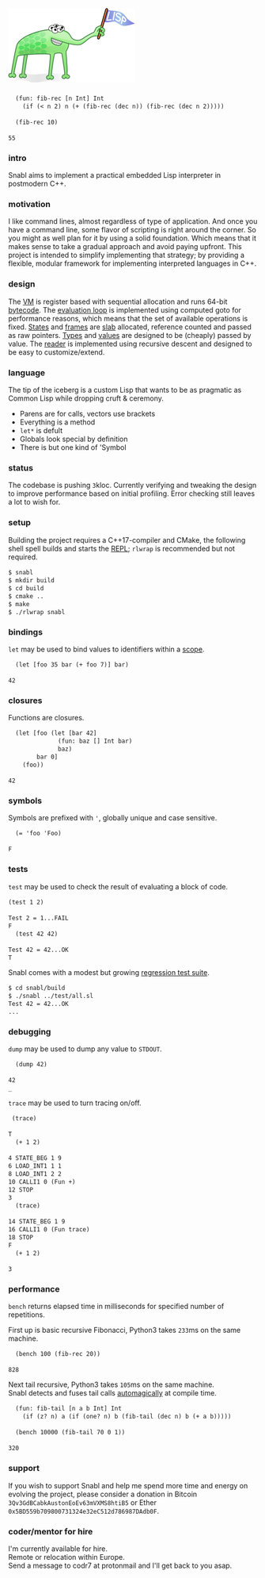 ## ![Lisp Mascot](lisp.png?raw=true)

```
  (fun: fib-rec [n Int] Int
    (if (< n 2) n (+ (fib-rec (dec n)) (fib-rec (dec n 2)))))
    
  (fib-rec 10)

55
```

### intro
Snabl aims to implement a practical embedded Lisp interpreter in postmodern C++.

### motivation
I like command lines, almost regardless of type of application. And once you have a command line, some flavor of scripting is right around the corner. So you might as well plan for it by using a solid foundation. Which means that it makes sense to take a gradual approach and avoid paying upfront. This project is intended to simplify implementing that strategy; by providing a flexible, modular framework for implementing interpreted languages in C++.

### design
The [VM](https://github.com/codr7/snabl/blob/main/src/snabl/m.hpp) is register based with sequential allocation and runs 64-bit [bytecode](https://github.com/codr7/snabl/blob/main/src/snabl/op.hpp). The [evaluation loop](https://github.com/codr7/snabl/blob/main/src/snabl/m.hpp) is implemented using computed goto for performance reasons, which means that the set of available operations is fixed. [States](https://github.com/codr7/snabl/blob/main/src/snabl/state.hpp) and [frames](https://github.com/codr7/snabl/blob/main/src/snabl/frame.hpp) are [slab](https://github.com/codr7/snabl/blob/main/src/snabl/frame.hpp) allocated, reference counted and passed as raw pointers. [Types](https://github.com/codr7/snabl/tree/main/src/snabl/types) and [values](https://github.com/codr7/snabl/blob/main/src/snabl/val.hpp) are designed to be (cheaply) passed by value. The [reader](https://github.com/codr7/snabl/blob/main/src/snabl/reader.hpp) is implemented using recursive descent and designed to be easy to customize/extend.

### language
The tip of the iceberg is a custom Lisp that wants to be as pragmatic as Common Lisp while dropping cruft & ceremony.

- Parens are for calls, vectors use brackets
- Everything is a method
- `let*` is defult
- Globals look special by definition
- There is but one kind of 'Symbol

### status
The codebase is pushing `3`kloc. Currently verifying and tweaking the design to improve performance based on initial profiling. Error checking still leaves a lot to wish for.

### setup
Building the project requires a C++17-compiler and CMake, the following shell spell builds and starts the [REPL](https://github.com/codr7/snabl/blob/main/src/snabl/repl.cpp); `rlwrap` is recommended but not required.

```
$ snabl
$ mkdir build
$ cd build
$ cmake ..
$ make
$ ./rlwrap snabl
```

### bindings
`let` may be used to bind values to identifiers within a [scope](https://github.com/codr7/snabl/blob/main/src/snabl/scope.hpp).

```
  (let [foo 35 bar (+ foo 7)] bar)

42
```

### closures
Functions are closures.

```
  (let [foo (let [bar 42]
              (fun: baz [] Int bar)
              baz)
        bar 0]
    (foo))

42
```

### symbols
Symbols are prefixed with `'`, globally unique and case sensitive.

```
  (= 'foo 'Foo)

F
```

### tests
`test` may be used to check the result of evaluating a block of code.

```
(test 1 2)

Test 2 = 1...FAIL
F
  (test 42 42)

Test 42 = 42...OK
T
```

Snabl comes with a modest but growing [regression test suite](https://github.com/codr7/snabl/blob/main/test/all.sl).

```
$ cd snabl/build
$ ./snabl ../test/all.sl
Test 42 = 42...OK
...
```

### debugging
`dump` may be used to dump any value to `STDOUT`.

```
  (dump 42)

42
_
```

`trace` may be used to turn tracing on/off.

```
 (trace)

T
  (+ 1 2)

4 STATE_BEG 1 9
6 LOAD_INT1 1 1
8 LOAD_INT1 2 2
10 CALLI1 0 (Fun +)
12 STOP
3
  (trace)

14 STATE_BEG 1 9
16 CALLI1 0 (Fun trace)
18 STOP
F
  (+ 1 2)

3
```

### performance
`bench` returns elapsed time in milliseconds for specified number of repetitions.<br/>

First up is basic recursive Fibonacci, Python3 takes `233`ms on the same machine.

```
  (bench 100 (fib-rec 20))

828
```

Next tail recursive, Python3 takes `105`ms on the same machine.<br/>
Snabl detects and fuses tail calls [automagically](https://github.com/codr7/snabl/blob/main/src/snabl/fuses/tail_call.cpp) at compile time.

```
  (fun: fib-tail [n a b Int] Int
    (if (z? n) a (if (one? n) b (fib-tail (dec n) b (+ a b)))))
    
  (bench 10000 (fib-tail 70 0 1))
  
320
```

### support
If you wish to support Snabl and help me spend more time and energy on evolving the project, please consider a donation in Bitcoin `3Qv3GdBCabkAustonEoEv63mVXMS8htiB5` or Ether `0x5BD559b709800731324e32eC512d786987DAdb0F`.

### coder/mentor for hire
I'm currently available for hire.<br/>
Remote or relocation within Europe.<br/>
Send a message to codr7 at protonmail and I'll get back to you asap.